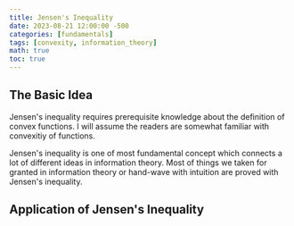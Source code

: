 ```yaml
---
title: Jensen's Inequality
date: 2023-08-21 12:00:00 -500
categories: [fundamentals]
tags: [convexity, information_theory]
math: true
toc: true
---
```



## The Basic Idea

Jensen's inequality requires prerequisite knowledge about the definition of convex functions. I will assume the readers are somewhat familiar with convexitiy of functions.

Jensen's inequality is one of most fundamental concept which connects a lot of different ideas in information theory. Most of things we taken for granted in information theory or hand-wave with intuition are proved with Jensen's inequality.



## Application of Jensen's Inequality
